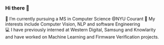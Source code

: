 ### Hi there 👋

🔭 I’m currently pursuing a MS in Computer Science @NYU Courant
🌱 My interests include Computer Vision, NLP and software Engineering\
:computer: I have previously interned at Western Digital, Samsung and Knowlarity and have worked on Machine Learning and Firmware Verification projects.

